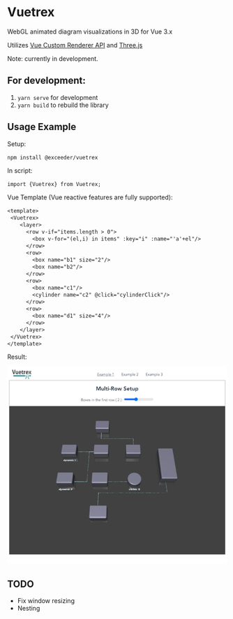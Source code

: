 # Vuetrex

WebGL animated diagram visualizations in 3D for Vue 3.x
 
Utilizes [Vue Custom Renderer API](https://v3.vuejs.org/api/global-api.html#createrenderer) and [Three.js](https://threejs.org/)
    
Note: currently in development.

## For development:

1.  `yarn serve` for development
2.  `yarn build` to rebuild  the library

## Usage Example

Setup:
```
npm install @exceeder/vuetrex
```

In script:
```
import {Vuetrex} from Vuetrex;
```

Vue Template (Vue reactive features are fully supported):
```
<template>
 <Vuetrex>
    <layer>
      <row v-if="items.length > 0">
        <box v-for="(el,i) in items" :key="i" :name="'a'+el"/>
      </row>
      <row>
        <box name="b1" size="2"/>
        <box name="b2"/>
      </row>
      <row>
        <box name="c1"/>
        <cylinder name="c2" @click="cylinderClick"/>
      </row>
      <row>
        <box name="d1" size="4"/>
      </row>
    </layer>
 </Vuetrex>
</template>
```

Result:

![image](docs/screenshot.png)


## TODO
* Fix window resizing
* Nesting

